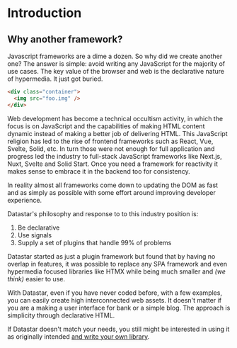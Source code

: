# Introduction

## Why another framework?

Javascript frameworks are a dime a dozen. So why did we create another one? The answer is simple: avoid writing any JavaScript for the majority of use cases. The key value of the browser and web is the declarative nature of hypermedia. It just got buried.

```html
<div class="container">
  <img src="foo.img" />
</div>
```

Web development has become a technical occultism activity, in which the focus is on JavaScript and the capabilities of making HTML content dynamic instead of making a better job of delivering HTML. This JavaScript religion has led to the rise of frontend frameworks such as React, Vue, Svelte, Solid, etc. In turn those were not enough for full application and progress led the industry to full-stack JavaScript frameworks like Next.js, Nuxt, Svelte and Solid Start. Once you need a framework for reactivity it makes sense to embrace it in the backend too for consistency.

In reality almost all frameworks come down to updating the DOM as fast and as simply as possible with some effort around improving developer experience.

Datastar's philosophy and response to to this industry position is:

1. Be declarative
2. Use signals
3. Supply a set of plugins that handle 99% of problems

Datastar started as just a plugin framework but found that by having no overlap in features, it was possible to replace any SPA framework and even hypermedia focused libraries like HTMX while being much smaller and *(we think)* easier to use.

With Datastar, even if you have never coded before, with a few examples, you can easily create high interconnected web assets. It doesn't matter if you are a making a user interface for bank or a simple blog. The approach is simplicity through declarative HTML.

If Datastar doesn't match your needs, you still might be interested in using it as originally intended [and write your own library](/reference/plugins).
